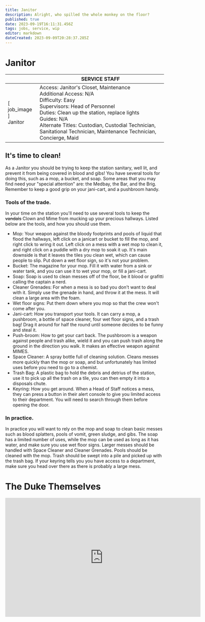 ```yaml
---
title: Janitor
description: Alright, who spilled the whole monkey on the floor?
published: true
date: 2023-09-19T16:11:31.456Z
tags: jobs, service, wip
editor: markdown
dateCreated: 2023-09-09T20:28:37.285Z
---
```


# Janitor

| | SERVICE STAFF |
|-----|-------|
| \[ job_image ]<br>Janitor | Access: Janitor's Closet, Maintenance<br>Additional Access: N/A<br>Difficulty: Easy<br>Supervisors: Head of Personnel<br>Duties: Clean up the station, replace lights<br>Guides: N/A<br>Alternate Titles: Custodian, Custodial Technician, Sanitational Technician, Maintenance Technician, Concierge, Maid|

## It's time to clean!
As a Janitor you should be trying to keep the station sanitary, well lit, and prevent it from being covered in blood and gibs! You have several tools for doing this, such as a mop, a bucket, and soap. Some areas that you may find need your "special attention" are: the Medbay, the Bar, and the Brig. Remember to keep a good grip on your jani-cart, and a pushbroom handy.


### Tools of the trade.
In your time on the station you'll need to use several tools to keep the ~~vandals~~ Clown and Mime from mucking up your precious hallways. Listed below are the tools, and how you should use them.
- Mop: Your weapon against the bloody footprints and pools of liquid that flood the hallways, left click on a janicart or bucket to fill the mop, and right click to wring it out. Left click on a mess with a wet mop to clean it, and right click on a puddle with a dry mop to soak it up. It's main downside is that it leaves the tiles you clean wet, which can cause people to slip. Put down a wet floor sign, so it's not your problem.
- Bucket: The magazine for your mop. Fill it with water from a sink or water tank, and you can use it to wet your mop, or fill a jani-cart.
- Soap: Soap is used to clean messes off of the floor, be it blood or grafitti calling the captain a nerd. 
- Cleaner Grenades: For when a mess is so bad you don't want to deal with it. Simply use the grenade in hand, and throw it at the mess. It will clean a large area with the foam.
- Wet floor signs: Put them down where you mop so that the crew won't come after you.
- Jani-cart: How you transport your tools. It can carry a mop, a pushbroom, a bottle of space cleaner, four wet floor signs, and a trash bag! Drag it around for half the round until someone decides to be funny and steal it.
- Push-broom: How to get your cart back. The pushbroom is a weapon against people and trash alike, wield it and you can push trash along the ground in the direction you walk. It makes an effective weapon against MIMES.
- Space Cleaner: A spray bottle full of cleaning solution. Cleans messes more quickly than the mop or soap, and but unfortunately has limited uses before you need to go to a chemist.
- Trash Bag: A plastic bag to hold the debris and detrius of the station, use it to pick up all the trash on a tile, you can then empty it into a disposals chute.
- Keyring: How you get around. When a Head of Staff notices a mess, they can press a button in their alert console to give you limited access to their department. You will need to search through them before opening the door.

### In practice.
In practice you will want to rely on the mop and soap to clean basic messes such as blood splatters, pools of vomit, green sludge, and gibs. The soap has a limited number of uses, while the mop can be used as long as it has water, and make sure you use wet floor signs. Larger messes should be handled with Space Cleaner and Cleaner Grenades. Pools should be cleaned with the mop. Trash should be swept into a pile and picked up with the trash bag. If your keyring tells you you have access to a department, make sure you head over there as there is probably a large mess.

# The Duke Themselves
<iframe src="https://player.twitch.tv/?channel=thedukeofook&parent=wiki.monkestation.com" frameborder="0" allowfullscreen="true" scrolling="no" height="378" width="620"></iframe>